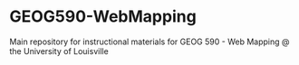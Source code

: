 # GEOG590-WebMapping
Main repository for instructional materials for GEOG 590 - Web Mapping @ the University of Louisville
